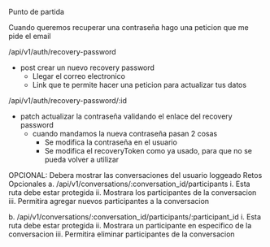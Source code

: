 Punto de partida

Cuando queremos recuperar una contraseña hago una peticion que me pide el email

/api/v1/auth/recovery-password
- post crear un nuevo recovery password
    - Llegar el correo electronico 
    - Link que te permite hacer una peticion para actualizar tus datos

/api/v1/auth/recovery-password/:id
- patch actualizar la contraseña validando el enlace del recovery password
    - cuando mandamos la nueva contraseña pasan 2 cosas
        - Se modifica la contraseña en el usuario
        - Se modifica el recoveryToken como ya usado, para que no se pueda volver a utilizar

OPCIONAL: Debera mostrar las conversaciones del usuario loggeado
Retos Opcionales
a. /api/v1/conversations/:conversation_id/participants i. Esta ruta debe estar protegida ii. Mostrara los participantes de la conversacion iii. Permitira agregar nuevos participantes a la conversacion

b. /api/v1/conversations/:conversation_id/participants/:participant_id i. Esta ruta debe estar protegida ii. Mostrara un participante en especifico de la conversacion iii. Permitira eliminar participantes de la conversacion



